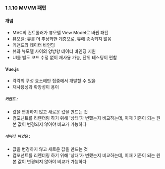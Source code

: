 ### 1.1.10 MVVM 패턴 
#### 개념
- MVC의 컨트롤러가 뷰모델 View Model로 바뀐 패턴
- 뷰모델: 뷰를 더 추상화한 계층으로, 뷰에 종속되지 않음
- 커맨드와 데이터 바인딩
- 뷰와 뷰모델 사이의 양방향 데이터 바인딩 지원
- UI를 별도 코드 수정 없이 재사용 가능, 단위 테스팅이 편함

#### Vue.js
- 각각의 구성 요소에만 집중에서 개발할 수 있음
- 재사용성과 확장성이 용이

##### `커멘드` :
- 값을 변경하지 않고 새로운 값을 만드는 것
- 컴포넌트를 리렌더링 하기 위해 '상태'가 변했는지 비교하는데, 이때 기준이 되는 원본 값이 변경되지 않아야 비교가 가능하다

##### `데이터 바인딩` :
- 값을 변경하지 않고 새로운 값을 만드는 것
- 컴포넌트를 리렌더링 하기 위해 '상태'가 변했는지 비교하는데, 이때 기준이 되는 원본 값이 변경되지 않아야 비교가 가능하다



